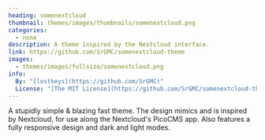 ```yaml
---
heading: somenextcloud
thumbnail: themes/images/thumbnails/somenextcloud.png
categories:
  - none
description: A theme inspired by the Nextcloud interface.
link: https://github.com/SrGMC/somenextcloud-theme
images:
  - themes/images/fullsize/somenextcloud.png
info:
  By: "[lostkeys](https://github.com/SrGMC)"
  License: "[The MIT License](https://github.com/SrGMC/somenextcloud-theme/blob/master/LICENSE)"
---
```


A stupidly simple & blazing fast theme. The design mimics and is inspired by Nextcloud, for use along the Nextcloud's PicoCMS app. Also features a fully responsive design and dark and light modes.
